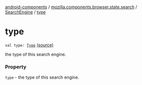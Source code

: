 [android-components](../../index.md) / [mozilla.components.browser.state.search](../index.md) / [SearchEngine](index.md) / [type](./type.md)

# type

`val type: `[`Type`](-type/index.md) [(source)](https://github.com/mozilla-mobile/android-components/blob/master/components/browser/state/src/main/java/mozilla/components/browser/state/search/SearchEngine.kt#L23)

the type of this search engine.

### Property

`type` - the type of this search engine.